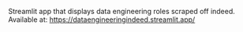 Streamlit app that displays data engineering roles scraped off indeed. Available at: https://dataengineeringindeed.streamlit.app/
